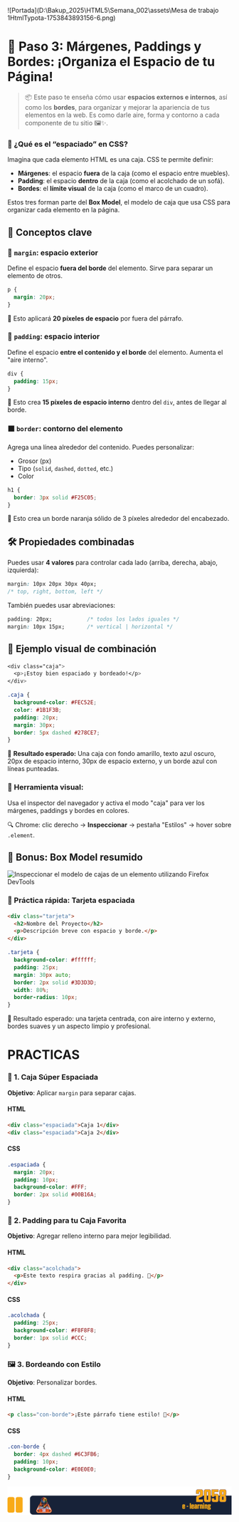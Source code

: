 ![Portada](D:\Bakup_2025\HTML5\Semana_002\assets\Mesa de trabajo 1HtmlTypota-1753843893156-6.png)

# 🧩 **Paso 3: Márgenes, Paddings y Bordes: ¡Organiza el Espacio de tu Página!**

> 📦 Este paso te enseña cómo usar **espacios externos e internos**, así como los **bordes**, para organizar y mejorar la apariencia de tus elementos en la web. Es como darle aire, forma y contorno a cada componente de tu sitio 🖼️✨.

### 🧠 ¿Qué es el “espaciado” en CSS?

Imagina que cada elemento HTML es una caja. CSS te permite definir:

- **Márgenes**: el espacio **fuera** de la caja (como el espacio entre muebles).
- **Padding**: el espacio **dentro** de la caja (como el acolchado de un sofá).
- **Bordes**: el **límite visual** de la caja (como el marco de un cuadro).

Estos tres forman parte del **Box Model**, el modelo de caja que usa CSS para organizar cada elemento en la página.

## 🎯 Conceptos clave

### 🔷 `margin`: espacio exterior

Define el espacio **fuera del borde** del elemento. Sirve para separar un elemento de otros.

```css
p {
  margin: 20px;
}
```

📌 Esto aplicará **20 píxeles de espacio** por fuera del párrafo.

### 🔶 `padding`: espacio interior

Define el espacio **entre el contenido y el borde** del elemento. Aumenta el "aire interno".

```css
div {
  padding: 15px;
}
```

📌 Esto crea **15 píxeles de espacio interno** dentro del `div`, antes de llegar al borde.

### ⬛ `border`: contorno del elemento

Agrega una línea alrededor del contenido. Puedes personalizar:

- Grosor (px)
- Tipo (`solid`, `dashed`, `dotted`, etc.)
- Color

```css
h1 {
  border: 3px solid #F25C05;
}
```

📌 Esto crea un borde naranja sólido de 3 píxeles alrededor del encabezado.

## 🛠️ Propiedades combinadas

Puedes usar **4 valores** para controlar cada lado (arriba, derecha, abajo, izquierda):

```css
margin: 10px 20px 30px 40px;
/* top, right, bottom, left */
```

También puedes usar abreviaciones:

```css
padding: 20px;           /* todos los lados iguales */
margin: 10px 15px;       /* vertical | horizontal */
```

## 🎨 Ejemplo visual de combinación

```css
<div class="caja">
  <p>¡Estoy bien espaciado y bordeado!</p>
</div>

```

```css
.caja {
  background-color: #FEC52E;
  color: #1B1F3B;
  padding: 20px;
  margin: 30px;
  border: 5px dashed #278CE7;
}
```

🎯 **Resultado esperado:**
 Una caja con fondo amarillo, texto azul oscuro, 20px de espacio interno, 30px de espacio externo, y un borde azul con líneas punteadas.

### 🧪 Herramienta visual:

Usa el inspector del navegador y activa el modo "caja" para ver los márgenes, paddings y bordes en colores.

 🔍 Chrome: clic derecho → **Inspeccionar** → pestaña "Estilos" → hover sobre `.element`.

## 🧩 Bonus: Box Model resumido

![Inspeccionar el modelo de cajas de un elemento utilizando Firefox DevTools](https://developer.mozilla.org/es/docs/Learn_web_development/Core/Styling_basics/Box_model/box-model-devtools.png)

### 📌 Práctica rápida: Tarjeta espaciada

```html
<div class="tarjeta">
  <h2>Nombre del Proyecto</h2>
  <p>Descripción breve con espacio y borde.</p>
</div>
```

```css
.tarjeta {
  background-color: #ffffff;
  padding: 25px;
  margin: 30px auto;
  border: 2px solid #3D3D3D;
  width: 80%;
  border-radius: 10px;
}
```

🎯 Resultado esperado: una tarjeta centrada, con aire interno y externo, bordes suaves y un aspecto limpio y profesional.

# **PRACTICAS**

### 🧱 1. Caja Súper Espaciada

**Objetivo**: Aplicar `margin` para separar cajas.

#### HTML

```html
<div class="espaciada">Caja 1</div>
<div class="espaciada">Caja 2</div>
```

#### CSS

```css
.espaciada {
  margin: 20px;
  padding: 10px;
  background-color: #FFF;
  border: 2px solid #00B16A;
}
```

### 🧴 2. Padding para tu Caja Favorita

**Objetivo**: Agregar relleno interno para mejor legibilidad.

#### HTML

```html
<div class="acolchada">
  <p>Este texto respira gracias al padding. 💨</p>
</div>
```

#### CSS

```css
.acolchada {
  padding: 25px;
  background-color: #F8F8F8;
  border: 1px solid #CCC;
}
```

### 🖼️ 3. Bordeando con Estilo

**Objetivo**: Personalizar bordes.

#### HTML

```html
<p class="con-borde">¡Este párrafo tiene estilo! 🎀</p>
```

#### CSS

```css
.con-borde {
  border: 4px dashed #6C3FB6;
  padding: 10px;
  background-color: #E0E0E0;
}
```



![Recurso 1PiePagina](./assets/Recurso%201PiePagina.png)

